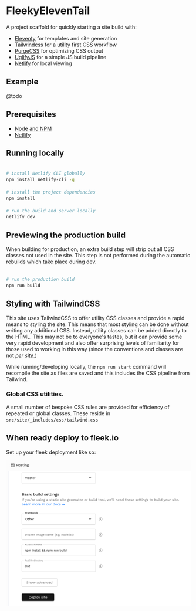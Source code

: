 # FleekyElevenTail

A project scaffold for quickly starting a site build with:

- [Eleventy](https://11ty.dev) for templates and site generation
- [Tailwindcss](https://tailwindcss.com) for a utility first CSS workflow
- [PurgeCSS](https://www.purgecss.com/) for optimizing CSS output
- [UglifyJS](https://www.npmjs.com/package/uglify-js) for a simple JS build pipeline
- [Netlify](https://www.npmjs.com/package/netlify-cli) for local viewing


## Example
@todo

## Prerequisites

- [Node and NPM](https://nodejs.org/)
- [Netlify](https://www.npmjs.com/package/netlify-cli)


## Running locally

```bash

# install Netlify CLI globally
npm install netlify-cli -g

# install the project dependencies
npm install

# run the build and server locally
netlify dev
```

## Previewing the production build

When building for production, an extra build step will strip out all CSS classes not used in the site. This step is not performed during the automatic rebuilds which take place during dev.

```bash

# run the production build
npm run build
```


## Styling with TailwindCSS

This site uses TailwindCSS to offer utility CSS classes and provide a rapid means to styling the site. This means that most styling can be done without writing any additional CSS. Instead, utility classes can be added directly to the HTML. This may not be to everyone's tastes, but it can provide some very rapid development and also offer surprising levels of familiarity for those used to working in this way (since the conventions and classes are not _per site_.)

While running/developing locally, the `npm run start` command will recompile the site as files are saved and this includes the CSS pipeline from Tailwind.

### Global CSS utilities.

A small number of bespoke CSS rules are provided for efficiency of repeated or global classes. These reside in `src/site/_includes/css/tailwind.css`


## When ready deploy to fleek.io

Set up your fleek deployment like so:

![fleek-deploy](fleek-deploy.png)


